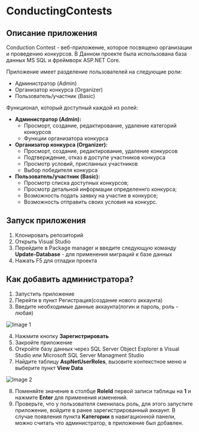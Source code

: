 # ConductingContests
## Описание приложения
Conduction Contest - веб-приложение, которое посвящено организации и проведению конкурсов. В Данном проекте была использована база данных MS SQL и фреймворк ASP.NET Core.

Приложение имеет разделение пользователей на следующие роли:
- Администратор (Admin)
- Организатор конкурса (Organizer)
- Пользователь/участник (Basic)

Функционал, который доступный каждой из ролей:
- **Администратор (Admin):**
  - Просморт, создание, редактирование, удаление категорий конкурсов
  - Функции организатора конкурса
- **Организатор конкурса (Organizer):**
  - Просморт, создание, редактирование, удаление конкурсов
  - Подтверждение, отказ в доступе участников конкурса
  - Просмотр условий, присланных участников
  - Выбор победителя конкурса
- **Пользователь/участник (Basic):**
  - Просмотр списка доступных конкурсов;
  - Просмотр детальной информации определеннго конкурса;
  - Возможность подать заявку на участие в конкурсе;
  - Возможность отправить своих условия на конкурс.

## Запуск приложения
1. Клонировать репозиторий
2. Открыть Visual Studio
3. Перейдите в Package manager и введите следующую команду **Update-Database** - для применения миграций к базе данных
4. Нажать F5 для отладки проекта

## Как добавить администратора?
1. Запустить приложение
2. Перейти в пункт Регистрация(создание нового аккаунта)
3. Введите необходимые данные аккаунта(логин и пароль, роль - любая)

![Image 1](https://github.com/Hatsia/ConductingContests/assets/78400784/043f0bb4-cb73-45e2-9ef3-e80f1594b344)

4. Нажмите кнопку **Зарегистрировать**
5. Закройте приложение
6. Откройте базу данных через SQL Server Object Explorer в Visual Studio или Microsoft SQL Server Managment Studio
7. Найдите таблицу **AspNetUserRoles**, вызовите контекстное меню и выберите пункт **View Data**

![Image 2](https://github.com/Hatsia/ConductingContests/assets/78400784/9e5a1c6a-67e8-4c85-b1c3-e4f68e29b1b4)

8. Поменяйте значение в столбце **RoleId** первой записи таблицы на **1** и нажмите **Enter** для применения изменений.
9. Проверьте, что у пользователя сменилась роль, для этого запустите приложение, войдите в ранее зарегистрированный аккаунт. В случае появления пункта **Категории** в навигационной панели, можно считать что администратор, в приложение был добавлен.
